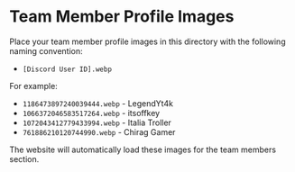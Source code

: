 # Team Member Profile Images

Place your team member profile images in this directory with the following naming convention:

- `[Discord User ID].webp`

For example:
- `1186473897240039444.webp` - LegendYt4k
- `1066372046583517264.webp` - itsoffkey
- `1072043412779433994.webp` - Italia Troller
- `761886210120744990.webp` - Chirag Gamer

The website will automatically load these images for the team members section.
